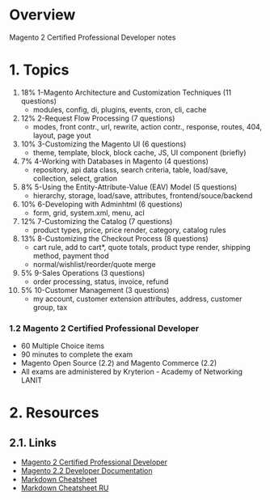 # Overview

Magento 2 Certified Professional Developer notes

# 1. Topics

1. 18% 1-Magento Architecture and Customization Techniques  (11 questions)
      - modules, config, di, plugins, events, cron, cli, cache
2. 12% 2-Request Flow Processing                            (7 questions)
      - modes, front contr., url, rewrite, action contr., response, routes, 404, layout, page yout
3. 10% 3-Customizing the Magento UI                         (6 questions)
      - theme, template, block, block cache, JS, UI component (briefly)
4.  7% 4-Working with Databases in Magento                  (4 questions)
      - repository, api data class, search criteria, table, load/save, collection, select, gration 
5.  8% 5-Using the Entity-Attribute-Value (EAV) Model       (5 questions)
      - hierarchy, storage, load/save, attributes, frontend/souce/backend
6. 10% 6-Developing with Adminhtml                          (6 questions)
      - form, grid, system.xml, menu, acl
7. 12% 7-Customizing the Catalog                            (7 questions)
      - product types, price, price render, category, catalog rules
8. 13% 8-Customizing the Checkout Process                   (8 questions)
      - cart rule, add to cart*, quote totals, product type render, shipping method, payment thod
      * normal/wishlist/reorder/quote merge
9.  5% 9-Sales Operations                                   (3 questions)
      - order processing, status, invoice, refund
10.  5% 10-Customer Management                               (3 questions)
      - my account, customer extension attributes, address, customer group, tax


### 1.2 Magento 2 Certified Professional Developer

+ 60 Multiple Choice items
+ 90 minutes to complete the exam
+ Magento Open Source (2.2) and Magento Commerce (2.2)
+ All exams are administered by Kryterion - Academy of Networking LANIT


# 2. Resources

## 2.1. Links
+ [Magento 2 Certified Professional Developer](https://u.magento.com/magento-2-certified-professional-developer)
+ [Magento 2.2 Developer Documentation](http://devdocs.magento.com/)
+ [Markdown Cheatsheet](https://github.com/adam-p/markdown-here/wiki/Markdown-Cheatsheet)
+ [Markdown Cheatsheet RU](https://github.com/sandino/Markdown-Cheatsheet)

